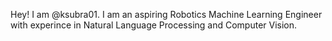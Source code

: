 Hey! I am @ksubra01. I am an aspiring Robotics Machine Learning Engineer with experince in Natural Language Processing and Computer Vision.
<!---
ksubra01/ksubra01 is a ✨ special ✨ repository because its `README.md` (this file) appears on your GitHub profile.
You can click the Preview link to take a look at your changes.
--->
